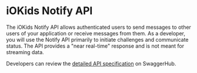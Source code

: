 # iOKids Notify API

The iOKids Notify API allows authenticated users to send messages to other users of your application or receive messages
from them. As a developer, you will use the Notify API primarily to initiate challenges and communicate status. The API
provides a "near real-time" response and is not meant for streaming data. 

Developers can review the [detailed API specification](https://app.swaggerhub.com/apis/iOKids/Notify/1.0.0) on 
SwaggerHub.
